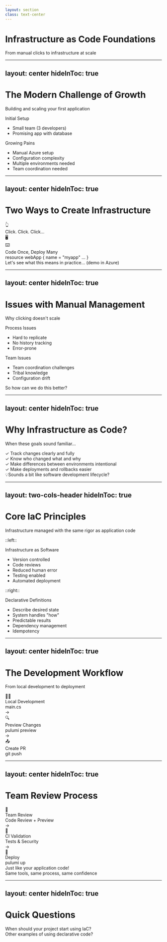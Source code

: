 ```yaml
---
layout: section
class: text-center
---
```


# Infrastructure as Code Foundations

<div class="opacity-80 italic mb-4">
From manual clicks to infrastructure at scale
</div>

<!--
# Speaker Notes

Setup:
- Bridge from history to solutions
- Frame the fundamental challenge
- Connect to their experiences

Key Points:
- Manual ways don't scale
- Teams need better tools
- Common patterns emerge

Questions/Engagement:
- "How do you handle infrastructure now?"
- "What problems do you face?"

Next:
- Show traditional approach first
-->

---
layout: center
hideInToc: true
---

# The Modern Challenge of Growth
Building and scaling your first application

<div class="flex gap-12">
  <div v-click class="challenge-box">
    <div class="text-xl mb-2">Initial Setup</div>
    <ul>
      <li>Small team (3 developers)</li>
      <li>Promising app with database</li>
    </ul>
  </div>

  <div v-click class="challenge-box">
    <div class="text-xl mb-2">Growing Pains</div>
    <ul>
      <li>Manual Azure setup</li>
      <li>Configuration complexity</li>
      <li>Multiple environments needed</li>
      <li>Team coordination needed</li>
    </ul>
  </div>
</div>

<style>
.challenge-box {
  @apply p-4 rounded bg-gray-100 bg-opacity-10;
}
</style>

<!--
# Speaker Notes

Setup:
- Realistic scenario they'll face
- Common startup journey
- Growing pains are normal

Key Points:
- Small team, big ambitions
- Manual processes break down
- Need for automation appears

Questions/Engagement:
- "Seen these challenges?"
- "How would you solve them?"

Next:
- Look at two possible approaches
-->

---
layout: center
hideInToc: true
---

# Two Ways to Create Infrastructure

<div class="flex justify-center gap-16">
  <div v-click class="flex flex-col items-center">
    <div class="text-4xl mb-4">👆</div>
    <div class="text-xl font-bold mb-4">Click. Click. Click...</div>
    <div class="text-6xl">
      🖥️
    </div>
  </div>

  <div v-click class="flex flex-col items-center">
    <div class="text-4xl mb-4">⌨️</div>
    <div class="text-xl font-bold mb-4">Code Once, Deploy Many</div>
    <div class="code-box">
      resource webApp {
        name = "myapp"
        ...
      }
    </div>
  </div>
</div>

<div v-click class="mt-12 text-center text-xl">
  Let's see what this means in practice...
  (demo in Azure)
</div>

<style>
.code-box {
  @apply font-mono p-4 rounded bg-blue-300 bg-opacity-30 text-sm;
}
</style>

<!--
# Speaker Notes

Setup:
- Contrast traditional vs modern
- Both achieve same result
- Different long-term impacts

Key Points:
- Clicking: Fast start, hard to scale
- Code: Initial investment, long-term gain
- Both valid in different contexts

Questions/Engagement:
- "Which have you tried?"
- "What were the results?"

Demo plan:
1. "Let me show you the traditional way first..."
2. Open Azure Portal
3. Start creating a web app
4. Point out:
   - Many clicks needed
   - Many decisions to make
   - Easy to miss steps
   - Hard to document
   - Even harder to repeat exactly

Questions to ask:
- "How would you document all these steps?"
- "How would you share this with your team?"
- "What happens when you need 10 of these?"
-->

---
layout: center
hideInToc: true
---

# Issues with Manual Management
Why clicking doesn't scale

<div class="grid grid-cols-2 gap-8 mt-8">
  <div v-click class="issue-box">
    <div class="text-xl mb-2">Process Issues</div>
    <ul>
      <li>Hard to replicate</li>
      <li>No history tracking</li>
      <li>Error-prone</li>
    </ul>
  </div>

  <div v-click class="issue-box">
    <div class="text-xl mb-2">Team Issues</div>
    <ul>
      <li>Team coordination challenges</li>
      <li>Tribal knowledge</li>
      <li>Configuration drift</li>
    </ul>
  </div>
</div>

<div v-click class="mt-12 text-center text-xl bg-blue-500 bg-opacity-10 p-4 rounded">
  So how can we do this better?
</div>

<style>
.issue-box {
  @apply p-4 rounded bg-gray-100 bg-opacity-10;
}
</style>

<!--
# Speaker Notes

Setup:
- Real problems from experience
- Not theoretical issues
- Every team faces these

Key Points:
- Process issues compound
- Team issues multiply
- Documentation always lags
- Changes become risky

Questions/Engagement:
- "Which issues resonate most?"
- "How do you handle these now?"

Next:
- Introduce better approaches
-->

---
layout: center
hideInToc: true
---

# Why Infrastructure as Code?
When these goals sound familiar...

<div v-clicks class="mt-8 space-y-4">
  <div class="goal-item">
    <span class="text-blue-400">✓</span> Track changes clearly and fully
  </div>
  <div class="goal-item">
    <span class="text-blue-400">✓</span> Know who changed what and why
  </div>
  <div class="goal-item">
    <span class="text-blue-400">✓</span> Make differences between environments intentional
  </div>
  <div class="goal-item">
    <span class="text-blue-400">✓</span> Make deployments and rollbacks easier
  </div>
</div>

<div v-click class="mt-12 text-center text-xl bg-blue-500 bg-opacity-10 p-4 rounded">
  💡Sounds a bit like software development lifecycle?
</div>

<style>
.goal-item {
  @apply text-xl p-2 rounded bg-gray-100 bg-opacity-10;
}
</style>

<!--
# Speaker Notes

Quick transition:
- "These goals probably sound familiar..."
- Pause after each point to let it sink in
- End with the software connection to lead into IaC principles

Keep it light - this is just making the connection between their software experience and infrastructure needs, setting up for the deeper dive into IaC coming next.
-->

---
layout: two-cols-header
hideInToc: true
---

# Core IaC Principles
Infrastructure managed with the same rigor as application code

::left::

<div v-click class="principle-box">
  <div class="text-xl mb-2">Infrastructure as Software</div>
  <ul>
    <li>Version controlled</li>
    <li>Code reviews</li>
    <li>Reduced human error</li>
    <li>Testing enabled</li>
    <li>Automated deployment</li>
  </ul>
</div>

::right::

<div v-click class="principle-box">
  <div class="text-xl mb-2"><span v-mark.underline>Declarative</span> Definitions</div>
  <ul>
    <li>Describe desired state</li>
    <li>System handles "how"</li>
    <li>Predictable results</li>
    <li>Dependency management</li>
    <li>Idempotency</li>
  </ul>
</div>


<style>
.principle-box {
  @apply p-4 rounded bg-gray-100 bg-opacity-10;
}
</style>

<!--
# Speaker Notes

Setup:
- Connect to their software practices
- Same rigor as application code
- Proven software principles

Key Points:
- Version control for infrastructure
- Automation removes human error
- Review process for changes

Questions/Engagement:
- "Which principle seems most valuable?"
- "What challenges do you see?"

Next:
- More principles to consider
-->

---
layout: center
hideInToc: true
---

# The Development Workflow
From local development to deployment

<div class="workflow">
  <div v-click class="step">
    <div class="icon">👩‍💻</div>
    <div class="text">Local Development</div>
    <div class="code-box">
      main.cs
    </div>
  </div>

  <div v-click class="arrow">→</div>

  <div v-click class="step">
    <div class="icon">🔍</div>
    <div class="text">Preview Changes</div>
    <div class="detail">pulumi preview</div>
  </div>

  <div v-click class="arrow">→</div>

  <div v-click class="step">
    <div class="icon">📤</div>
    <div class="text">Create PR</div>
    <div class="detail">git push</div>
  </div>
</div>

<style>
.workflow {
  @apply flex items-center justify-center gap-8 mt-12;
}
.step {
  @apply flex flex-col items-center;
}
.icon {
  @apply text-4xl mb-4;
}
.text {
  @apply text-xl font-bold;
}
.detail {
  @apply text-sm opacity-75 mt-2;
}
.arrow {
  @apply text-2xl text-blue-400;
}
.code-box {
  @apply font-mono p-2 rounded bg-blue-300 bg-opacity-30 text-sm;
}
</style>

<!--
# Speaker Notes

Setup:
- Similar to app development
- Familiar git workflow
- Focus on safety

Key Points:
- Local development first
- Preview before pushing
- Standard PR process

Questions/Engagement:
- "Familiar workflow?"
- "What would you verify?"

Next:
- See team review process
-->

---
layout: center
hideInToc: true
---

# Team Review Process

<div class="workflow">
  <div v-click class="step">
    <div class="icon">👥</div>
    <div class="text">Team Review</div>
    <div class="detail">Code Review + Preview</div>
  </div>

  <div v-click class="arrow">→</div>

  <div v-click class="step">
    <div class="icon">🤖</div>
    <div class="text">CI Validation</div>
    <div class="detail">Tests & Security</div>
  </div>

  <div v-click class="arrow">→</div>

  <div v-click class="step">
    <div class="icon">🚀</div>
    <div class="text">Deploy</div>
    <div class="detail">pulumi up</div>
  </div>
</div>

<div v-click class="mt-12 text-center">
  <div class="text-xl mb-2">Just like your application code!</div>
  <div class="text-sm opacity-75">Same tools, same process, same confidence</div>
</div>

<style>
.workflow {
  @apply flex items-center justify-center gap-8 mt-12;
}
.step {
  @apply flex flex-col items-center;
}
.icon {
  @apply text-4xl mb-4;
}
.text {
  @apply text-xl font-bold;
}
.detail {
  @apply text-sm opacity-75 mt-2;
}
.arrow {
  @apply text-2xl text-blue-400;
}
</style>

<!--
# Speaker Notes

Setup:
- Infrastructure changes need review
- Same rigor as code review
- Team involvement important

Key Points:
- Multiple eyes on changes
- Automated validation
- Clear deployment process

Questions/Engagement:
- "How do you review changes now?"
- "What would you check?"

Demo teaser:
- "We'll see this in action soon"

Next:
- See this in practice
-->

---
layout: center
hideInToc: true
---

# Quick Questions

<div class="text-xl space-y-8">
  <div v-click class="question">
    When should your project start using IaC?
  </div>

  <div v-click class="question">
    Other examples of using declarative code?
  </div>
</div>

<style>
.question {
  @apply p-4 rounded bg-blue-500 bg-opacity-10 cursor-pointer hover:bg-opacity-20 transition-all;
}
</style>